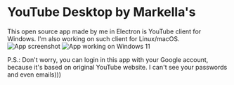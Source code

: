 # YouTube Desktop by Markella's

This open source app made by me in Electron is YouTube client for Windows. I'm also working on such client for Linux/macOS.
![App screenshot](https://user-images.githubusercontent.com/105635627/168561235-d478654b-6dc9-4ad1-aa85-fe7c46ae92b1.jpg)
![App working on Windows 11](https://user-images.githubusercontent.com/105635627/168561654-3e270b5e-76b4-42a2-bbf3-f03b40c3eb7b.jpg)

P.S.: Don't worry, you can login in this app with your Google account, because it's based on original YouTube website. I can't see your passwords and even emails)))
